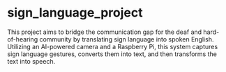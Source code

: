 # sign_language_project
This project aims to bridge the communication gap for the deaf and hard-of-hearing community by translating sign language into spoken English. Utilizing an AI-powered camera and a Raspberry Pi, this system captures sign language gestures, converts them into text, and then transforms the text into speech.
